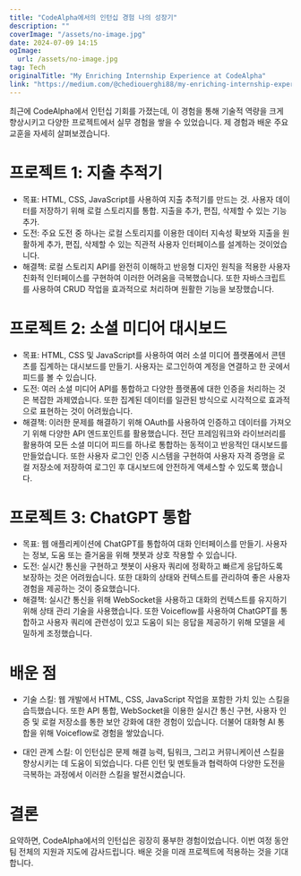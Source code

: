 ```yaml
---
title: "CodeAlpha에서의 인턴십 경험 나의 성장기"
description: ""
coverImage: "/assets/no-image.jpg"
date: 2024-07-09 14:15
ogImage: 
  url: /assets/no-image.jpg
tag: Tech
originalTitle: "My Enriching Internship Experience at CodeAlpha"
link: "https://medium.com/@chediouerghi88/my-enriching-internship-experience-at-codealpha-910391a061db"
---
```



최근에 CodeAlpha에서 인턴십 기회를 가졌는데, 이 경험을 통해 기술적 역량을 크게 향상시키고 다양한 프로젝트에서 실무 경험을 쌓을 수 있었습니다. 제 경험과 배운 주요 교훈을 자세히 살펴보겠습니다.

# 프로젝트 1: 지출 추적기

- 목표: HTML, CSS, JavaScript를 사용하여 지출 추적기를 만드는 것. 사용자 데이터를 저장하기 위해 로컬 스토리지를 통합. 지출을 추가, 편집, 삭제할 수 있는 기능 추가.
- 도전: 주요 도전 중 하나는 로컬 스토리지를 이용한 데이터 지속성 확보와 지출을 원활하게 추가, 편집, 삭제할 수 있는 직관적 사용자 인터페이스를 설계하는 것이었습니다.
- 해결책: 로컬 스토리지 API를 완전히 이해하고 반응형 디자인 원칙을 적용한 사용자 친화적 인터페이스를 구현하여 이러한 어려움을 극복했습니다. 또한 자바스크립트를 사용하여 CRUD 작업을 효과적으로 처리하며 원활한 기능을 보장했습니다.

# 프로젝트 2: 소셜 미디어 대시보드

<div class="content-ad"></div>

- 목표: HTML, CSS 및 JavaScript를 사용하여 여러 소셜 미디어 플랫폼에서 콘텐츠를 집계하는 대시보드를 만들기. 사용자는 로그인하여 계정을 연결하고 한 곳에서 피드를 볼 수 있습니다.
- 도전: 여러 소셜 미디어 API를 통합하고 다양한 플랫폼에 대한 인증을 처리하는 것은 복잡한 과제였습니다. 또한 집계된 데이터를 일관된 방식으로 시각적으로 효과적으로 표현하는 것이 어려웠습니다.
- 해결책: 이러한 문제를 해결하기 위해 OAuth를 사용하여 인증하고 데이터를 가져오기 위해 다양한 API 엔드포인트를 활용했습니다. 전단 프레임워크와 라이브러리를 활용하여 모든 소셜 미디어 피드를 하나로 통합하는 동적이고 반응적인 대시보드를 만들었습니다. 또한 사용자 로그인 인증 시스템을 구현하여 사용자 자격 증명을 로컬 저장소에 저장하여 로그인 후 대시보드에 안전하게 액세스할 수 있도록 했습니다.

# 프로젝트 3: ChatGPT 통합

- 목표: 웹 애플리케이션에 ChatGPT를 통합하여 대화 인터페이스를 만들기. 사용자는 정보, 도움 또는 즐거움을 위해 챗봇과 상호 작용할 수 있습니다.
- 도전: 실시간 통신을 구현하고 챗봇이 사용자 쿼리에 정확하고 빠르게 응답하도록 보장하는 것은 어려웠습니다. 또한 대화의 상태와 컨텍스트를 관리하여 좋은 사용자 경험을 제공하는 것이 중요했습니다.
- 해결책: 실시간 통신을 위해 WebSocket을 사용하고 대화의 컨텍스트를 유지하기 위해 상태 관리 기술을 사용했습니다. 또한 Voiceflow를 사용하여 ChatGPT를 통합하고 사용자 쿼리에 관련성이 있고 도움이 되는 응답을 제공하기 위해 모델을 세밀하게 조정했습니다.

# 배운 점

<div class="content-ad"></div>

- 기술 스킬: 웹 개발에서 HTML, CSS, JavaScript 작업을 포함한 가치 있는 스킬을 습득했습니다. 또한 API 통합, WebSocket을 이용한 실시간 통신 구현, 사용자 인증 및 로컬 저장소를 통한 보안 강화에 대한 경험이 있습니다. 더불어 대화형 AI 통합을 위해 Voiceflow로 경험을 쌓았습니다.

- 대인 관계 스킬: 이 인턴십은 문제 해결 능력, 팀워크, 그리고 커뮤니케이션 스킬을 향상시키는 데 도움이 되었습니다. 다른 인턴 및 멘토들과 협력하여 다양한 도전을 극복하는 과정에서 이러한 스킬을 발전시켰습니다.

# 결론

요약하면, CodeAlpha에서의 인턴십은 굉장히 풍부한 경험이었습니다. 이번 여정 동안 팀 전체의 지원과 지도에 감사드립니다. 배운 것을 미래 프로젝트에 적용하는 것을 기대합니다.